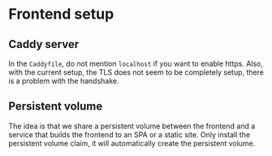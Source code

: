 # Frontend setup

## Caddy server

In the `Caddyfile`, do not mention `localhost` if you want to enable https. Also, with the current setup, the TLS does not seem to be completely setup, there is a problem with the handshake. 

## Persistent volume

The idea is that we share a persistent volume between the frontend and a service that builds the frontend to an SPA or a static site. Only install the persistent volume claim, it will automatically create the persistent volume.